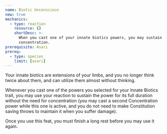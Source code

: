 ```yaml
---
name: Biotic Unconscious
new: true
mechanics:
  - type: reaction
    resource: {}
    shortDesc: >-
      When you cast one of your innate biotics powers, you may sustain it for its full duration without
      concentration.
prerequisite: Asari
prereq:
  - type: species
    limit: [asari]
---
```

Your innate biotics are extensions of your limbs, and you no longer think twice about them,
and can utilize them almost without thinking.

Whenever you cast one of the powers you selected for your Innate Biotics trait, you may use
your reaction to sustain the power for its full duration without the need for concentration
(you may cast a second Concentration power while this one is active, and you do not need to make
Constitution saving throws to maintain it when you suffer damage).

Once you use this feat, you must finish a long rest before you may use it again.
